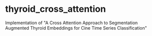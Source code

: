 # thyroid_cross_attention
Implementation of "A Cross Attention Approach to Segmentation Augmented Thyroid Embeddings for Cine Time Series Classification"
